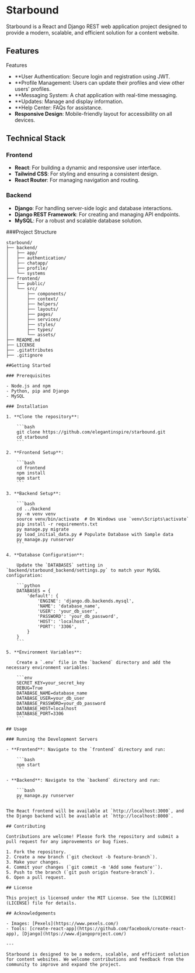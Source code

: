 # Starbound

Starbound is a React and Django REST web application project designed to provide a modern, scalable, and efficient solution for a content website. 

## Features
Features
- **User Authentication: Secure login and registration using JWT.
- **Profile Management: Users can update their profiles and view other users' profiles.
- **Messaging System: A chat application with real-time messaging.
- **Updates: Manage and display information.
- **Help Center: FAQs for assistance.
- **Responsive Design**: Mobile-friendly layout for accessibility on all devices.

## Technical Stack

### Frontend

- **React**: For building a dynamic and responsive user interface.
- **Tailwind CSS**: For styling and ensuring a consistent design.
- **React Router**: For managing navigation and routing.

### Backend

- **Django**: For handling server-side logic and database interactions.
- **Django REST Framework**: For creating and managing API endpoints.
- **MySQL**: For a robust and scalable database solution.

###Project Structure

```plaintext
starbound/
├── backend/
│   ├── app/
│   ├── authentication/
│   ├── chatapp/
│   ├── profile/
│   └── systems
├── frontend/
│   ├── public/
│   └── src/
│       ├── components/
│       ├── context/
│       ├── helpers/
│       ├── layouts/
│       ├── pages/
│       ├── services/
│       ├── styles/
│       ├── types/
│       └── assets/
├── README.md
├── LICENSE
├── .gitattributes
├── .gitignore

##Getting Started

### Prerequisites

- Node.js and npm
- Python, pip and Django
- MySQL

### Installation

1. **Clone the repository**:

    ```bash
    git clone https://github.com/elegantinspire/starbound.git
    cd starbound
    ```

2. **Frontend Setup**:

    ```bash
    cd frontend
    npm install
    npm start
    ```

3. **Backend Setup**:

    ```bash
    cd ../backend
    py -m venv venv
    source venv/bin/activate  # On Windows use `venv\Scripts\activate`
    pip install -r requirements.txt
    py manage.py migrate
    py load_initial_data.py # Populate Database with Sample data
    py manage.py runserver
    ```

4. **Database Configuration**:

    Update the `DATABASES` setting in `backend/starbound_backend/settings.py` to match your MySQL configuration:

    ```python
    DATABASES = {
        'default': {
            'ENGINE': 'django.db.backends.mysql',
            'NAME': 'database_name',
            'USER': 'your_db_user',
            'PASSWORD': 'your_db_password',
            'HOST': 'localhost',
            'PORT': '3306',
        }
    }
    ```

5. **Environment Variables**:

    Create a `.env` file in the `backend` directory and add the necessary environment variables:

    ```env
    SECRET_KEY=your_secret_key
    DEBUG=True
    DATABASE_NAME=database_name
    DATABASE_USER=your_db_user
    DATABASE_PASSWORD=your_db_password
    DATABASE_HOST=localhost
    DATABASE_PORT=3306
    ```

## Usage

### Running the Development Servers

- **Frontend**: Navigate to the `frontend` directory and run:

    ```bash
    npm start
    ```

- **Backend**: Navigate to the `backend` directory and run:

    ```bash
    py manage.py runserver
    ```

The React frontend will be available at `http://localhost:3000`, and the Django backend will be available at `http://localhost:8000`.

## Contributing

Contributions are welcome! Please fork the repository and submit a pull request for any improvements or bug fixes.

1. Fork the repository.
2. Create a new branch (`git checkout -b feature-branch`).
3. Make your changes.
4. Commit your changes (`git commit -m 'Add some feature'`).
5. Push to the branch (`git push origin feature-branch`).
6. Open a pull request.

## License

This project is licensed under the MIT License. See the [LICENSE](LICENSE) file for details.

## Acknowledgements

- Images: [Pexels](https://www.pexels.com/)
- Tools: [create-react-app](https://github.com/facebook/create-react-app), [Django](https://www.djangoproject.com/)

---

Starbound is designed to be a modern, scalable, and efficient solution for content websites. We welcome contributions and feedback from the community to improve and expand the project.
